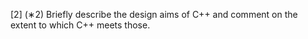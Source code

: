 [2] (∗2) Briefly describe the design aims of C++ and comment on the extent to which C++ meets
those.
